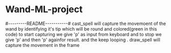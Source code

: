 # Wand-ML-project
#---------README-----------#
cast_spell will capture the movemoent of the wand by identifying it's tip which will be round and colored(green in this code)
to start capturing we give 'p' as input from keyboard and to stop we give 'p' and then 'p' againfor result. and the keep looping .
draw_spell will capture the movement in the frame
